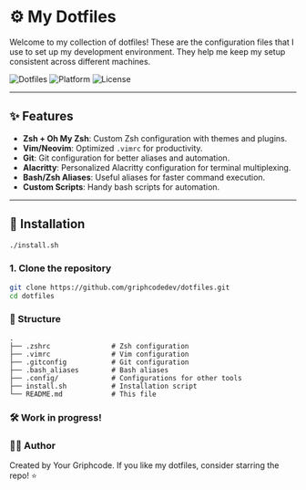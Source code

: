 # ⚙️ My Dotfiles

Welcome to my collection of dotfiles! These are the configuration files that I use to set up my development environment. They help me keep my setup consistent across different machines.

![Dotfiles](https://img.shields.io/badge/dotfiles-v1.0-blue.svg)
![Platform](https://img.shields.io/badge/platform-macOS%20%7C%20Linux-informational.svg)
![License](https://img.shields.io/github/license/griphcodedev/dotfiles.svg)

---

## ✨ Features

- **Zsh + Oh My Zsh**: Custom Zsh configuration with themes and plugins.
- **Vim/Neovim**: Optimized `.vimrc` for productivity.
- **Git**: Git configuration for better aliases and automation.
- **Alacritty**: Personalized Alacritty configuration for terminal multiplexing.
- **Bash/Zsh Aliases**: Useful aliases for faster command execution.
- **Custom Scripts**: Handy bash scripts for automation.

---

## 🚀 Installation
```bash
./install.sh
```


### 1. Clone the repository

```bash
git clone https://github.com/griphcodedev/dotfiles.git
cd dotfiles
```
### 📁 Structure
```
.
├── .zshrc               # Zsh configuration
├── .vimrc               # Vim configuration
├── .gitconfig           # Git configuration
├── .bash_aliases        # Bash aliases
├── .config/             # Configurations for other tools
├── install.sh           # Installation script
└── README.md            # This file
```

### 🛠️ Work in progress!

### 🧑‍💻 Author
Created by Your Griphcode. If you like my dotfiles, consider starring the repo! ⭐
